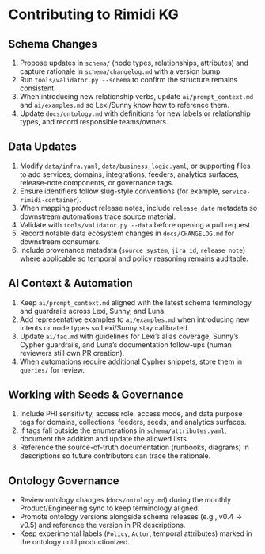 # Contributing to Rimidi KG

## Schema Changes
1. Propose updates in `schema/` (node types, relationships, attributes) and capture rationale in `schema/changelog.md` with a version bump.
2. Run `tools/validator.py --schema` to confirm the structure remains consistent.
3. When introducing new relationship verbs, update `ai/prompt_context.md` and `ai/examples.md` so Lexi/Sunny know how to reference them.
4. Update `docs/ontology.md` with definitions for new labels or relationship types, and record responsible teams/owners.

## Data Updates
1. Modify `data/infra.yaml`, `data/business_logic.yaml`, or supporting files to add services, domains, integrations, feeders, analytics surfaces, release-note components, or governance tags.
2. Ensure identifiers follow slug-style conventions (for example, `service-rimidi-container`).
3. When mapping product release notes, include `release_date` metadata so downstream automations trace source material.
4. Validate with `tools/validator.py --data` before opening a pull request.
5. Record notable data ecosystem changes in `docs/CHANGELOG.md` for downstream consumers.
6. Include provenance metadata (`source_system`, `jira_id`, `release_note`) where applicable so temporal and policy reasoning remains auditable.

## AI Context & Automation
1. Keep `ai/prompt_context.md` aligned with the latest schema terminology and guardrails across Lexi, Sunny, and Luna.
2. Add representative examples to `ai/examples.md` when introducing new intents or node types so Lexi/Sunny stay calibrated.
3. Update `ai/faq.md` with guidelines for Lexi’s alias coverage, Sunny’s Cypher guardrails, and Luna’s documentation follow-ups (human reviewers still own PR creation).
4. When automations require additional Cypher snippets, store them in `queries/` for review.

## Working with Seeds & Governance
1. Include PHI sensitivity, access role, access mode, and data purpose tags for domains, collections, feeders, seeds, and analytics surfaces.
2. If tags fall outside the enumerations in `schema/attributes.yaml`, document the addition and update the allowed lists.
3. Reference the source-of-truth documentation (runbooks, diagrams) in descriptions so future contributors can trace the rationale.

## Ontology Governance
- Review ontology changes (`docs/ontology.md`) during the monthly Product/Engineering sync to keep terminology aligned.
- Promote ontology versions alongside schema releases (e.g., v0.4 → v0.5) and reference the version in PR descriptions.
- Keep experimental labels (`Policy`, `Actor`, temporal attributes) marked in the ontology until productionized.
